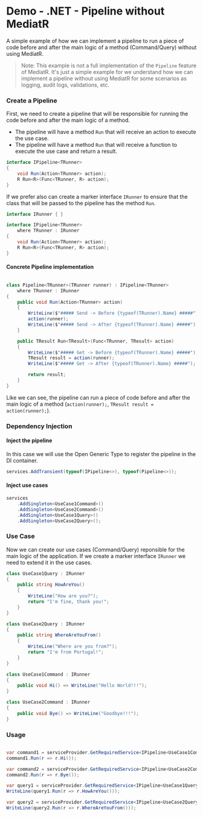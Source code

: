# Demo - .NET - Pipeline without MediatR

A simple example of how we can implement a pipeline to run a piece of code before and after the main logic of a method (Command/Query) without using MediatR.

> Note: This example is not a full implementation of the `Pipeline` feature of MediatR. It's just a simple example for we understand how we can implement a pipeline without using MediatR for some scenarios as logging, audit logs, validations, etc.


### Create a Pipeline

First, we need to create a pipeline that will be responsible for running the code before and after the main logic of a method.

* The pipeline will have a method `Run` that will receive an action to execute the use case.
* The pipeline will have a method `Run` that will receive a function to execute the use case and return a result.

```csharp
interface IPipeline<TRunner>
{
    void Run(Action<TRunner> action);
    R Run<R>(Func<TRunner, R> action);
}
```

If we prefer also can create a marker interface `IRunner` to ensure that the class that will be passed to the pipeline has the method `Run`.

```csharp
interface IRunner { }

interface IPipeline<TRunner>
    where TRunner : IRunner
{
    void Run(Action<TRunner> action);
    R Run<R>(Func<TRunner, R> action);
}
```

#### Concrete Pipeline implementation

```csharp

class Pipeline<TRunner>(TRunner runner) : IPipeline<TRunner>
    where TRunner : IRunner
{
    public void Run(Action<TRunner> action)
    {
        WriteLine($"##### Send -> Before {typeof(TRunner).Name} #####");
        action(runner);
        WriteLine($"##### Send -> After {typeof(TRunner).Name} #####");
    }

    public TResult Run<TResult>(Func<TRunner, TResult> action)
    {
        WriteLine($"##### Get -> Before {typeof(TRunner).Name} #####");
        TResult result = action(runner);
        WriteLine($"##### Get -> After {typeof(TRunner).Name} #####");

        return result;
    }
}
```

Like we can see, the pipeline can run a piece of code before and after the main logic of a method (`action(runner);`, `TResult result = action(runner);`).


### Dependency Injection

#### Inject the pipeline

In this case we will use the Open Generic Type to register the pipeline in the DI container.

```csharp
services.AddTransient(typeof(IPipeline<>), typeof(Pipeline<>));
```

#### Inject use cases

```csharp
services
    .AddSingleton<UseCase1Command>()
    .AddSingleton<UseCase2Command>()
    .AddSingleton<UseCase1Query>()
    .AddSingleton<UseCase2Query>();
```


### Use Case

Now we can create our use cases (Command/Query) reponsible for the main logic of the application.
If we create a marker interface `IRunner` we need to extend it in the use cases.

```csharp
class UseCase1Query : IRunner
{
    public string HowAreYou()
    {
        WriteLine("How are you?");
        return "I'm fine, thank you!";
    }
}

class UseCase2Query : IRunner
{
    public string WhereAreYouFrom()
    {
        WriteLine("Where are you from?");
        return "I'm from Portugal!";
    }
}

class UseCase1Command : IRunner
{
    public void Hi() => WriteLine("Hello World!!!");
}

class UseCase2Command : IRunner
{
    public void Bye() => WriteLine("Goodbye!!!");
}
```


### Usage

```csharp

var command1 = serviceProvider.GetRequiredService<IPipeline<UseCase1Command>>();
command1.Run(r => r.Hi());

var command2 = serviceProvider.GetRequiredService<IPipeline<UseCase2Command>>();
command2.Run(r => r.Bye());

var query1 = serviceProvider.GetRequiredService<IPipeline<UseCase1Query>>();
WriteLine(query1.Run(r => r.HowAreYou()));

var query2 = serviceProvider.GetRequiredService<IPipeline<UseCase2Query>>();
WriteLine(query2.Run(r => r.WhereAreYouFrom()));
```
